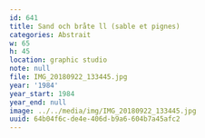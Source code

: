 ```yaml
---
id: 641
title: Sand och bråte ll (sable et pignes)
categories: Abstrait
w: 65
h: 45
location: graphic studio
note: null
file: IMG_20180922_133445.jpg
year: '1984'
year_start: 1984
year_end: null
image: ../../media/img/IMG_20180922_133445.jpg
uuid: 64b04f6c-de4e-406d-b9a6-604b7a45afc2
---
```


